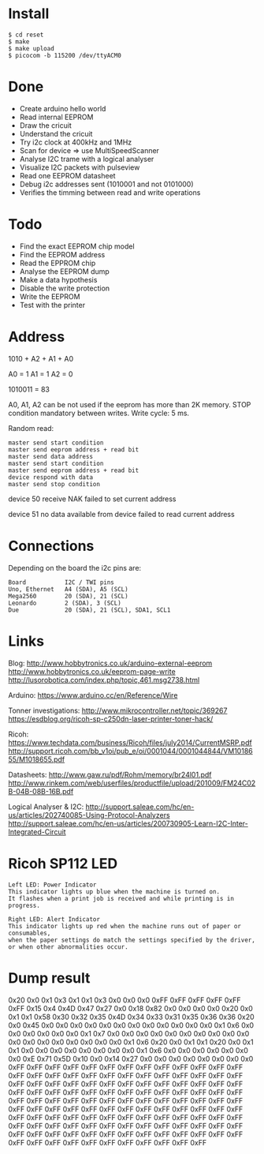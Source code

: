 
Install
=======

	$ cd reset
	$ make
	$ make upload
	$ picocom -b 115200 /dev/ttyACM0

Done
====

* Create arduino hello world
* Read internal EEPROM
* Draw the cricuit
* Understand the cricuit
* Try i2c clock at 400kHz and 1MHz
* Scan for device => use MultiSpeedScanner
* Analyse I2C trame with a logical analyser
* Visualize I2C packets with pulseview
* Read one EEPROM datasheet
* Debug i2c addresses sent (1010001 and not 0101000)
* Verifies the timming between read and write operations

Todo
=====

* Find the exact EEPROM chip model
* Find the EEPROM address
* Read the EPPROM chip
* Analyse the EEPROM dump
* Make a data hypothesis
* Disable the write protection
* Write the EEPROM
* Test with the printer



Address
=======

1010 + A2 + A1 + A0

A0 = 1
A1 = 1
A2 = 0

1010011 = 83

A0, A1, A2 can be not used if the eeprom has more than 2K memory.
STOP condition mandatory between writes.
Write cycle: 5 ms.



Random read:

	master send start condition
	master send eeprom address + read bit
	master send data address
	master send start condition
	master send eeprom address + read bit
	device respond with data
	master send stop condition

device 50
receive NAK failed to set current address

device 51
no data available from device
failed to read current address


Connections
===========

Depending on the board the i2c pins are:

	Board           I2C / TWI pins
	Uno, Ethernet   A4 (SDA), A5 (SCL)
	Mega2560        20 (SDA), 21 (SCL)
	Leonardo        2 (SDA), 3 (SCL)
	Due             20 (SDA), 21 (SCL), SDA1, SCL1

Links
=====

Blog:
	http://www.hobbytronics.co.uk/arduino-external-eeprom
	http://www.hobbytronics.co.uk/eeprom-page-write
	http://lusorobotica.com/index.php/topic,461.msg2738.html

Arduino:
	https://www.arduino.cc/en/Reference/Wire

Tonner investigations:
	http://www.mikrocontroller.net/topic/369267
	https://esdblog.org/ricoh-sp-c250dn-laser-printer-toner-hack/

Ricoh:
	https://www.techdata.com/business/Ricoh/files/july2014/CurrentMSRP.pdf
	http://support.ricoh.com/bb_v1oi/pub_e/oi/0001044/0001044844/VM1018655/M1018655.pdf

Datasheets:
	http://www.gaw.ru/pdf/Rohm/memory/br24l01.pdf
	http://www.rinkem.com/web/userfiles/productfile/upload/201009/FM24C02B-04B-08B-16B.pdf

Logical Analyser & I2C:
	http://support.saleae.com/hc/en-us/articles/202740085-Using-Protocol-Analyzers
	http://support.saleae.com/hc/en-us/articles/200730905-Learn-I2C-Inter-Integrated-Circuit


Ricoh SP112 LED
===============

	Left LED: Power Indicator
	This indicator lights up blue when the machine is turned on.
	It flashes when a print job is received and while printing is in progress.

	Right LED: Alert Indicator
	This indicator lights up red when the machine runs out of paper or consumables,
	when the paper settings do match the settings specified by the driver,
	or when other abnormalities occur.


Dump result
===========

0x20 0x0 0x1 0x3 0x1 0x1 0x3 0x0 0x0 0x0 0xFF 0xFF 0xFF 0xFF 0xFF 0xFF
0x15 0x4 0x4D 0x47 0x27 0x0 0x18 0x82 0x0 0x0 0x0 0x0 0x20 0x0 0x1 0x1
0x58 0x30 0x32 0x35 0x4D 0x34 0x33 0x31 0x35 0x36 0x36 0x20 0x0 0x45
0x0 0x0 0x0 0x0 0x0 0x0 0x0 0x0 0x0 0x0 0x0 0x0 0x1 0x6 0x0 0x0 0x0
0x0 0x0 0x0 0x1 0x7 0x0 0x0 0x0 0x0 0x0 0x0 0x0 0x0 0x0 0x0 0x0 0x0
0x0 0x0 0x0 0x0 0x0 0x0 0x1 0x6 0x20 0x0 0x1 0x1 0x20 0x0 0x1 0x1 0x0
0x0 0x0 0x0 0x0 0x0 0x0 0x0 0x1 0x6 0x0 0x0 0x0 0x0 0x0 0x0 0x0 0xE
0x71 0x5D 0x10 0x0 0x14 0x27 0x0 0x0 0x0 0x0 0x0 0x0 0x0 0x0 0xFF 0xFF
0xFF 0xFF 0xFF 0xFF 0xFF 0xFF 0xFF 0xFF 0xFF 0xFF 0xFF 0xFF 0xFF 0xFF
0xFF 0xFF 0xFF 0xFF 0xFF 0xFF 0xFF 0xFF 0xFF 0xFF 0xFF 0xFF 0xFF 0xFF
0xFF 0xFF 0xFF 0xFF 0xFF 0xFF 0xFF 0xFF 0xFF 0xFF 0xFF 0xFF 0xFF 0xFF
0xFF 0xFF 0xFF 0xFF 0xFF 0xFF 0xFF 0xFF 0xFF 0xFF 0xFF 0xFF 0xFF 0xFF
0xFF 0xFF 0xFF 0xFF 0xFF 0xFF 0xFF 0xFF 0xFF 0xFF 0xFF 0xFF 0xFF 0xFF
0xFF 0xFF 0xFF 0xFF 0xFF 0xFF 0xFF 0xFF 0xFF 0xFF 0xFF 0xFF 0xFF 0xFF
0xFF 0xFF 0xFF 0xFF 0xFF 0xFF 0xFF 0xFF 0xFF 0xFF 0xFF 0xFF 0xFF 0xFF
0xFF 0xFF 0xFF 0xFF 0xFF 0xFF 0xFF 0xFF 0xFF 0xFF 0xFF 0xFF 0xFF 0xFF
0xFF 0xFF 0xFF 0xFF 0xFF 0xFF 0xFF 0xFF 0xFF 0xFF 0xFF 0xFF 0xFF 0xFF
